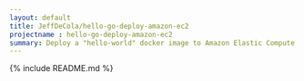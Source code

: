 ```yaml
---
layout: default
title: JeffDeCola/hello-go-deploy-amazon-ec2
projectname : hello-go-deploy-amazon-ec2
summary: Deploy a "hello-world" docker image to Amazon Elastic Compute Cloud (ec2)
---
```


{% include README.md %}
